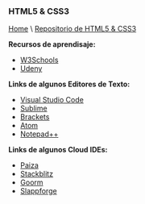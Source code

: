 ### HTML5 & CSS3


[Home](https://profesantiago.github.io) \ [Repositorio de HTML5 & CSS3](https://github.com/ProfeSantiago/HTML5-CSS3)

**Recursos de aprendisaje:**
- [W3Schools](https://www.w3schools.com/)
- [Udeny](https://www.udemy.com/)

**Links de algunos Editores de Texto:**
- [Visual Studio Code](https://code.visualstudio.com/download)
- [Sublime](https://www.sublimetext.com/)
- [Brackets](http://brackets.io/)
- [Atom](https://atom.io/)
- [Notepad++](https://notepad-plus-plus.org/)

**Links de algunos Cloud IDEs:**
- [Paiza](https://paiza.io/es)
- [Stackblitz](https://stackblitz.com/)
- [Goorm](https://www.goorm.io/)
- [Slappforge](https://slappforge.com/)

 
